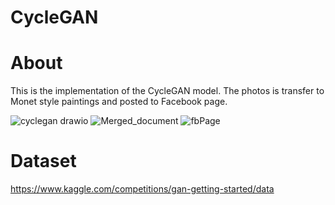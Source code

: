 # CycleGAN
# About
This is the implementation of the CycleGAN model. The photos is transfer to Monet style paintings and posted to Facebook page.

![cyclegan drawio](https://user-images.githubusercontent.com/78866239/234056048-e137b9e1-2bae-4b82-bb5b-b121ff78dd35.png)
![Merged_document](https://user-images.githubusercontent.com/78866239/234056829-a032b45a-679b-4738-be20-82e61c2feb57.png)
![fbPage](https://user-images.githubusercontent.com/78866239/234057155-be071a1e-5a59-42e8-a657-07d47a2e17ec.png)

# Dataset 
https://www.kaggle.com/competitions/gan-getting-started/data 
